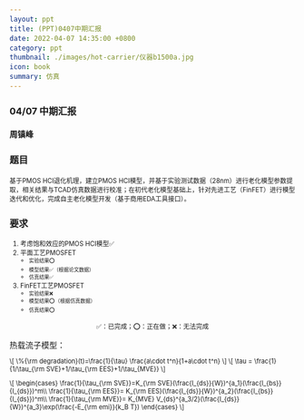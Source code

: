 ```yaml
---
layout: ppt
title: (PPT)0407中期汇报
date: 2022-04-07 14:35:00 +0800
category: ppt
thumbnail: ./images/hot-carrier/仪器b1500a.jpg
icon: book
summary: 仿真
---
```



<style>
    .twocolumn {
      display: grid;
      grid-template-columns: 1fr 1fr;
      grid-gap: 10px;
      text-align: center;
    }
    p {
      font-size: 80%;
      text-align: left;
    }
    table, ul, ol {
      font-size: 80%;
    }
</style>

<div class="reveal">
  <div class="slides">
    <!-- 标题 -->
    <section>
      <h3>04/07 中期汇报</h3>
      <h4>周镇峰</h4>
    </section>
    <!-- 目录 -->
    <section>
    <h3>题目</h3>
      <p>基于PMOS HCI退化机理，建立PMOS HCI模型，并基于实验测试数据（28nm）进行老化模型参数提取，相关结果与TCAD仿真数据进行校准；在初代老化模型基础上，针对先进工艺（FinFET）进行模型迭代和优化，完成自主老化模型开发（基于商用EDA工具接口）。</p>
    </section>
    <section>
      <h3>要求</h3>
      <ol>
        <li>考虑饱和效应的PMOS HCI模型✅</li>
        <li>
        平面工艺PMOSFET
            <ul>
                <li>实验结果⭕</li>
                <li>模型结果✅（根据论文数据）</li>
                <li>仿真结果✅</li>
            </ul>
        </li>
        <li>
        FinFET工艺PMOSFET
            <ul>
                <li>实验结果❌</li>
                <li>模型结果⭕（根据仿真数据）</li>
                <li>仿真结果⭕</li>
            </ul>
        </li>
      </ol>
      <p style="text-align: center;">✅：已完成；⭕：正在做；❌：无法完成</p>
    </section>
    <!-- 模型验证 -->
    <section>
        <section>
            热载流子模型：
            <div class="">
                <div>
                <p>
                \[
                    \%{\rm degradation}(t)=\frac{1}{\tau} \frac{a\cdot t^n}{1+a\cdot t^n}
                \]
                \[
                    \tau = \frac{1}{1/\tau_{\rm SVE}+1/\tau_{\rm EES}+1/\tau_{MVE}}
                \]
                </p>
                </div>
                <div>
                <p>
                \[
                    \begin{cases}
                    \frac{1}{\tau_{\rm SVE}}=K_{\rm SVE}(\frac{I_{ds}}{W})^{a_1}(\frac{I_{bs}}{I_{ds}})^m\\
                    \frac{1}{\tau_{\rm EES}}= K_{\rm EES}(\frac{I_{ds}}{W})^{a_2}(\frac{I_{bs}}{I_{ds}})^m\\
                    \frac{1}{\tau_{\rm MVE}}= K_{MVE} V_{ds}^{a_3/2}(\frac{I_{ds}}{W})^{a_3}\exp(\frac{-E_{\rm emi}}{k_B T})
                    \end{cases}
                \]
                </p>
                </div>
            </div>
        </section>
        <section data-markdown>
            <script type="text/template">
            根据论文，取 $a_1=1$，$a_2=3$，$a_3=12$，拟合得到

| $V_{ds}$ | $K_{\rm SVE}'$ | $K_{\rm EES}'$ | $K_{\rm MVE}'$ | R-square |
| -------- | -------------- | -------------- | -------------- | -------- |
| -2       | -0.434         | 3.778e+06      | 2.857e+34      | 0.988    |
| -1.8     | 0.008001       | 1.014e+05      | 3.32e+34       | 0.9998   |
| -1.6     | -0.1872        | 9.232e+05      | 2.063e+34      | 0.9993   |
| -1.4     | -0.0821        | 4.531e+05      | 1.622e+33      | 0.9264   |
| -1.21    | -0.09683       | 2.977e+05      | 3.424e+33      | 0.9645   |
            </script>
        </section>
        <section>
            <p>拟合效果如图所示：（\(1/\tau\) vs \(|I_{ds}/W|\)）</p>
            <div style="display:flex;flex-wrap:wrap;">
            <img src="./images/hot-carrier/40nm_isat_1_div_tau_fit_-2V.jpg" style="width: 33%"/>
            <img src="./images/hot-carrier/40nm_isat_1_div_tau_fit_-1.8V.jpg" style="width: 33%"/>
            <img src="./images/hot-carrier/40nm_isat_1_div_tau_fit_-1.6V.jpg" style="width: 33%"/>
            <img src="./images/hot-carrier/40nm_isat_1_div_tau_fit_-1.4V.jpg" style="width: 33%"/>
            <img src="./images/hot-carrier/40nm_isat_1_div_tau_fit_-1.21V.jpg" style="width: 33%"/>
            </div>
        </section>
        <section>
            数据来源：
            <blockquote><p><small>
            A. Bravaix, V. Huard, D. Goguenheim and E. Vincent, “Hot-carrier to cold-carrier device lifetime modeling with temperature for low power 40nm Si-bulk NMOS and PMOS FETs,” 2011 International Electron Devices Meeting, 2011, pp. 27.5.1-27.5.4, doi: 10.1109/IEDM.2011.6131625.
            </small></p></blockquote>
        </section>
    </section>
    <section>
        <h3>平面工艺仿真</h3>
        <div class="twocolumn">
            <div>
            <img src="./images/hot-carrier/0407-100nmPMOS.jpg" width="100%">
            </div>
            <div>
            <img src="./images/hot-carrier/0407-仿真.jpg" width="100%"/>
            </div>
        </div>
    </section>
    <section>
        <p>下两周安排：仿真、实验</p>
    </section>
    <section>
      <p>谢谢聆听</p>
    </section>
  </div>
</div>
